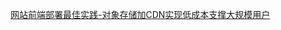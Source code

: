 [网站前端部署最佳实践-对象存储加CDN实现低成本支撑大规模用户](https://www.bilibili.com/video/BV1Jg4y1F7kb/?spm_id_from=333.788&vd_source=22af953ea4c09540ad1966711a2d53f0)


